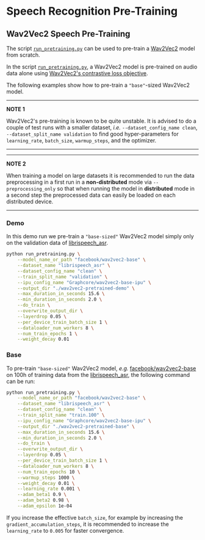 <!---
Copyright 2021 The HuggingFace Team. All rights reserved.

Licensed under the Apache License, Version 2.0 (the "License");
you may not use this file except in compliance with the License.
You may obtain a copy of the License at

    http://www.apache.org/licenses/LICENSE-2.0

Unless required by applicable law or agreed to in writing, software
distributed under the License is distributed on an "AS IS" BASIS,
WITHOUT WARRANTIES OR CONDITIONS OF ANY KIND, either express or implied.
See the License for the specific language governing permissions and
limitations under the License.
-->

# Speech Recognition Pre-Training


## Wav2Vec2 Speech Pre-Training

The script [`run_pretraining.py`](./run_pretraining.py) can be used to pre-train a [Wav2Vec2](https://huggingface.co/transformers/model_doc/wav2vec2.html) model from scratch.

In the script [`run_pretraining.py`](./run_pretraining.py), a Wav2Vec2 model is pre-trained on audio data alone using [Wav2Vec2's contrastive loss objective](https://arxiv.org/abs/2006.11477).

The following examples show how to pre-train a `"base"`-sized Wav2Vec2 model.


---
**NOTE 1**

Wav2Vec2's pre-training is known to be quite unstable.
It is advised to do a couple of test runs with a smaller dataset,
*i.e.* `--dataset_config_name clean`, `--dataset_split_name validation`
to find good hyper-parameters for `learning_rate`, `batch_size`, `warmup_steps`,
and the optimizer.

---

---
**NOTE 2**

When training a model on large datasets it is recommended to run the data preprocessing
in a first run in a **non-distributed** mode via `--preprocessing_only` so that
when running the  model in **distributed** mode in a second step the preprocessed data
can easily be loaded on each distributed device.

---

### Demo

In this demo run we pre-train a `"base-sized"` Wav2Vec2 model simply only on the validation
data of [librispeech_asr](https://huggingface.co/datasets/librispeech_asr).

```bash
python run_pretraining.py \
	--model_name_or_path "facebook/wav2vec2-base" \
	--dataset_name "librispeech_asr" \
	--dataset_config_name "clean" \
	--train_split_name "validation" \
	--ipu_config_name "Graphcore/wav2vec2-base-ipu" \
	--output_dir "./wav2vec2-pretrained-demo" \
	--max_duration_in_seconds 15.6 \
	--min_duration_in_seconds 2.0 \
	--do_train \
	--overwrite_output_dir \
	--layerdrop 0.05 \
	--per_device_train_batch_size 1 \
	--dataloader_num_workers 8 \
	--num_train_epochs 1 \
	--weight_decay 0.01
```

### Base

To pre-train `"base-sized"` Wav2Vec2 model, *e.g.* [facebook/wav2vec2-base](https://huggingface.co/facebook/wav2vec2-base)
on 100h of training data from the [librispeech_asr](https://huggingface.co/datasets/librispeech_asr), the following command can be run:

```bash
python run_pretraining.py \
	--model_name_or_path "facebook/wav2vec2-base" \
	--dataset_name "librispeech_asr" \
	--dataset_config_name "clean" \
	--train_split_name "train.100" \
	--ipu_config_name "Graphcore/wav2vec2-base-ipu" \
	--output_dir "./wav2vec2-pretrained-base" \
	--max_duration_in_seconds 15.6 \
	--min_duration_in_seconds 2.0 \
	--do_train \
	--overwrite_output_dir \
	--layerdrop 0.05 \
	--per_device_train_batch_size 1 \
	--dataloader_num_workers 8 \
	--num_train_epochs 10 \
	--warmup_steps 1000 \
	--weight_decay 0.01 \
	--learning_rate 0.001 \
	--adam_beta1 0.9 \
	--adam_beta2 0.98 \
	--adam_epsilon 1e-04
```

If you increase the effective `batch_size`, for example by increasing the `gradient_accumulation_steps`,
it is recommended to increase the `learning_rate` to `0.005` for faster convergence.
